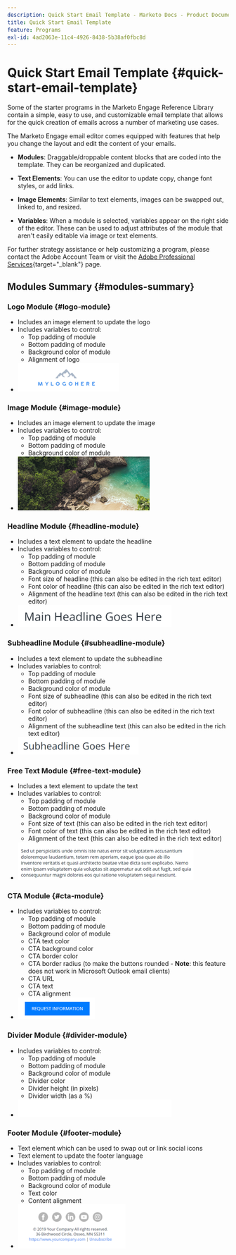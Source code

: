 ```yaml
---
description: Quick Start Email Template - Marketo Docs - Product Documentation
title: Quick Start Email Template
feature: Programs
exl-id: 4ad2063e-11c4-4926-8438-5b38af0fbc8d
---
```

# Quick Start Email Template {#quick-start-email-template}

Some of the starter programs in the Marketo Engage Reference Library contain a simple, easy to use, and customizable email template that allows for the quick creation of emails across a number of marketing use cases.

The Marketo Engage email editor comes equipped with features that help you change the layout and edit the content of your emails.
 
* **Modules**: Draggable/droppable content blocks that are coded into the template. They can be reorganized and duplicated. 
 
* **Text Elements**: You can use the editor to update copy, change font styles, or add links. 

* **Image Elements**: Similar to text elements, images can be swapped out, linked to, and resized. 

* **Variables**: When a module is selected, variables appear on the right side of the editor. These can be used to adjust attributes of the module that aren't easily editable via image or text elements. 

For further strategy assistance or help customizing a program, please contact the Adobe Account Team or visit the [Adobe Professional Services](https://business.adobe.com/customers/consulting-services/main.html){target="_blank"} page.

## Modules Summary {#modules-summary}

### Logo Module {#logo-module}

* Includes an image element to update the logo
* Includes variables to control:
  * Top padding of module
  * Bottom padding of module
  * Background color of module
  * Alignment of logo
* ![](assets/quick-start-email-template-1.png)
 
### Image Module {#image-module}

* Includes an image element to update the image
* Includes variables to control:
  * Top padding of module
  * Bottom padding of module
  * Background color of module
* ![](assets/quick-start-email-template-2.png)

### Headline Module {#headline-module}

* Includes a text element to update the headline
* Includes variables to control:
  * Top padding of module
  * Bottom padding of module
  * Background color of module
  * Font size of headline (this can also be edited in the rich text editor)
  * Font color of headline (this can also be edited in the rich text editor)
  * Alignment of the headline text (this can also be edited in the rich text editor)
* ![](assets/quick-start-email-template-3.png)

### Subheadline Module {#subheadline-module}

* Includes a text element to update the subheadline 
* Includes variables to control:
  * Top padding of module
  * Bottom padding of module
  * Background color of module
  * Font size of subheadline (this can also be edited in the rich text editor)
  * Font color of subheadline (this can also be edited in the rich text editor)
  * Alignment of the subheadline text (this can also be edited in the rich text editor)
* ![](assets/quick-start-email-template-4.png)
 
### Free Text Module {#free-text-module}

* Includes a text element to update the text
* Includes variables to control:
  * Top padding of module
  * Bottom padding of module
  * Background color of module
  * Font size of text (this can also be edited in the rich text editor)
  * Font color of text (this can also be edited in the rich text editor)
  * Alignment of the text (this can also be edited in the rich text editor)
* ![](assets/quick-start-email-template-5.png)
 
### CTA Module {#cta-module}

* Includes variables to control:
  * Top padding of module
  * Bottom padding of module
  * Background color of module
  * CTA text color
  * CTA background color
  * CTA border color
  * CTA border radius (to make the buttons rounded - **Note**: this feature does not work in Microsoft Outlook email clients)
  * CTA URL
  * CTA text
  * CTA alignment
* ![](assets/quick-start-email-template-6.png)

### Divider Module {#divider-module}

* Includes variables to control:
  * Top padding of module
  * Bottom padding of module
  * Background color of module
  * Divider color
  * Divider height (in pixels)
  * Divider width (as a %)
* ![](assets/quick-start-email-template-7.png)

### Footer Module {#footer-module}

* Text element which can be used to swap out or link social icons
* Text element to update the footer language
* Includes variables to control:
  * Top padding of module
  * Bottom padding of module
  * Background color of module
  * Text color
  * Content alignment
* ![](assets/quick-start-email-template-8.png)
